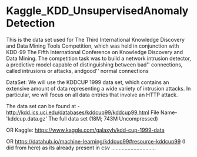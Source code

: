 # Kaggle_KDD_UnsupervisedAnomalyDetection

This is the data set used for The Third International Knowledge Discovery and Data Mining Tools Competition, which was held in conjunction with KDD-99 
The Fifth International Conference on Knowledge Discovery and Data Mining. 
The competition task was to build a network intrusion detector, a predictive model capable of distinguishing between bad'' connections, called intrusions or attacks, andgood'' normal connections

DataSet: 
We will use the KDDCUP 1999 data set, which contains an extensive amount of data representing a wide variety of intrusion attacks. 
In particular, we will focus on all data entries that involve an HTTP attack. 

The data set can be found at -    
http://kdd.ics.uci.edu/databases/kddcup99/kddcup99.html
File Name- 'kddcup.data.gz'
The full data set (18M; 743M Uncompressed)

OR
Kaggle:
https://www.kaggle.com/galaxyh/kdd-cup-1999-data

OR
https://datahub.io/machine-learning/kddcup99#resource-kddcup99 (I did from here)
as its already present in csv
..............................

